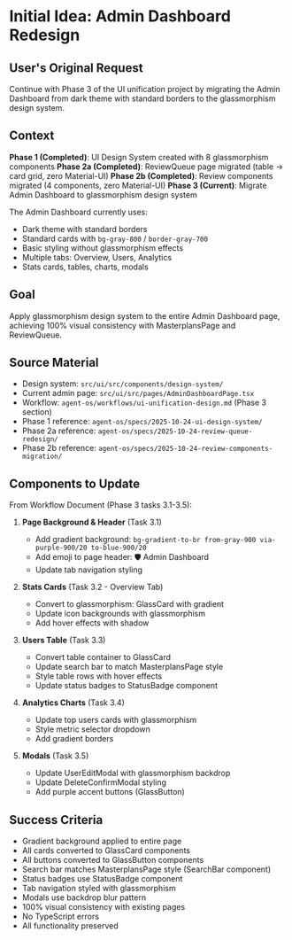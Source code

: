 # Initial Idea: Admin Dashboard Redesign

## User's Original Request

Continue with Phase 3 of the UI unification project by migrating the Admin Dashboard from dark theme with standard borders to the glassmorphism design system.

## Context

**Phase 1 (Completed)**: UI Design System created with 8 glassmorphism components
**Phase 2a (Completed)**: ReviewQueue page migrated (table → card grid, zero Material-UI)
**Phase 2b (Completed)**: Review components migrated (4 components, zero Material-UI)
**Phase 3 (Current)**: Migrate Admin Dashboard to glassmorphism design system

The Admin Dashboard currently uses:
- Dark theme with standard borders
- Standard cards with `bg-gray-800` / `border-gray-700`
- Basic styling without glassmorphism effects
- Multiple tabs: Overview, Users, Analytics
- Stats cards, tables, charts, modals

## Goal

Apply glassmorphism design system to the entire Admin Dashboard page, achieving 100% visual consistency with MasterplansPage and ReviewQueue.

## Source Material

- Design system: `src/ui/src/components/design-system/`
- Current admin page: `src/ui/src/pages/AdminDashboardPage.tsx`
- Workflow: `agent-os/workflows/ui-unification-design.md` (Phase 3 section)
- Phase 1 reference: `agent-os/specs/2025-10-24-ui-design-system/`
- Phase 2a reference: `agent-os/specs/2025-10-24-review-queue-redesign/`
- Phase 2b reference: `agent-os/specs/2025-10-24-review-components-migration/`

## Components to Update

From Workflow Document (Phase 3 tasks 3.1-3.5):

1. **Page Background & Header** (Task 3.1)
   - Add gradient background: `bg-gradient-to-br from-gray-900 via-purple-900/20 to-blue-900/20`
   - Add emoji to page header: 🛡️ Admin Dashboard
   - Update tab navigation styling

2. **Stats Cards** (Task 3.2 - Overview Tab)
   - Convert to glassmorphism: GlassCard with gradient
   - Update icon backgrounds with glassmorphism
   - Add hover effects with shadow

3. **Users Table** (Task 3.3)
   - Convert table container to GlassCard
   - Update search bar to match MasterplansPage style
   - Style table rows with hover effects
   - Update status badges to StatusBadge component

4. **Analytics Charts** (Task 3.4)
   - Update top users cards with glassmorphism
   - Style metric selector dropdown
   - Add gradient borders

5. **Modals** (Task 3.5)
   - Update UserEditModal with glassmorphism backdrop
   - Update DeleteConfirmModal styling
   - Add purple accent buttons (GlassButton)

## Success Criteria

- Gradient background applied to entire page
- All cards converted to GlassCard components
- All buttons converted to GlassButton components
- Search bar matches MasterplansPage style (SearchBar component)
- Status badges use StatusBadge component
- Tab navigation styled with glassmorphism
- Modals use backdrop blur pattern
- 100% visual consistency with existing pages
- No TypeScript errors
- All functionality preserved
